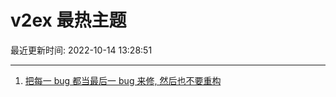 # v2ex 最热主题

最近更新时间: 2022-10-14 13:28:51

--- 
1. [把每一 bug 都当最后一 bug 来修, 然后也不要重构](https://www.v2ex.com/t/886806) 
